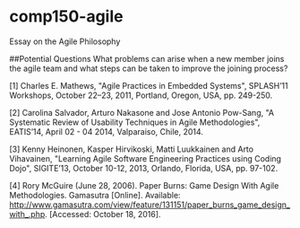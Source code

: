 # comp150-agile
Essay on the Agile Philosophy

##Potential Questions
What problems can arise when a new member joins the agile team and what steps can be taken to improve the joining process?



[1] Charles E. Mathews, "Agile Practices in Embedded Systems", SPLASH’11 Workshops, October 22–23, 2011, Portland, Oregon, USA, pp. 249-250.

[2] Carolina Salvador, Arturo Nakasone and Jose Antonio Pow-Sang, "A Systematic Review of Usability Techniques in Agile Methodologies", EATIS’14, April 02 - 04 2014, Valparaiso, Chile, 2014.

[3] Kenny Heinonen, Kasper Hirvikoski, Matti Luukkainen and Arto Vihavainen, "Learning Agile Software Engineering Practices using Coding Dojo", SIGITE’13, October 10-12, 2013, Orlando, Florida, USA, pp. 97-102.

[4] Rory McGuire (June 28, 2006). Paper Burns: Game Design With Agile Methodologies. Gamasutra [Online]. Available: http://www.gamasutra.com/view/feature/131151/paper_burns_game_design_with_.php. [Accessed: October 18, 2016].
